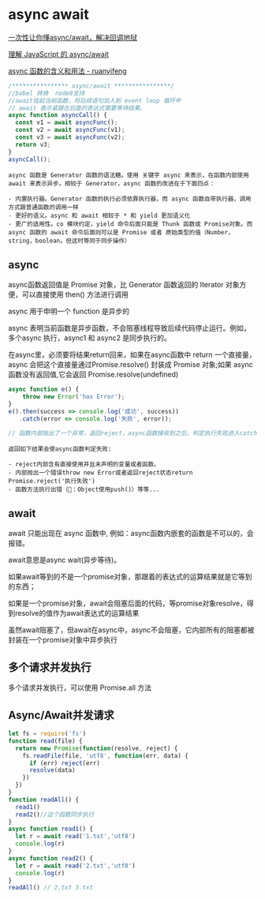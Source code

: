 # async await

[一次性让你懂async/await，解决回调地狱](https://juejin.im/post/5b1ffff96fb9a01e345ba704)

[理解 JavaScript 的 async/await](https://segmentfault.com/a/1190000007535316)

[async 函数的含义和用法 -  ruanyifeng](http://www.ruanyifeng.com/blog/2015/05/async.html)

```js
/**************** async/await ****************/
//babel 转换  node8支持
//await挂起当前函数，将后续语句加入到 event loop 循环中
// await 表示紧跟在后面的表达式需要等待结果。
async function asyncCall() {
  const v1 = await asyncFunc();
  const v2 = await asyncFunc(v1);
  const v3 = await asyncFunc(v2);
  return v3;
}
asyncCall();
```

```
async 函数是 Generator 函数的语法糖。使用 关键字 async 来表示，在函数内部使用 await 来表示异步。相较于 Generator，async 函数的改进在于下面四点：

- 内置执行器。Generator 函数的执行必须依靠执行器，而 async 函数自带执行器，调用方式跟普通函数的调用一样
- 更好的语义。async 和 await 相较于 * 和 yield 更加语义化
- 更广的适用性。co 模块约定，yield 命令后面只能是 Thunk 函数或 Promise对象。而 async 函数的 await 命令后面则可以是 Promise 或者 原始类型的值（Number，string，boolean，但这时等同于同步操作）
```

## async

async函数返回值是 Promise 对象，比 Generator 函数返回的 Iterator 对象方便，可以直接使用 then() 方法进行调用

async 用于申明一个 function 是异步的

async 表明当前函数是异步函数，不会阻塞线程导致后续代码停止运行。例如，多个async 执行，async1 和 async2 是同步执行的。

在async里，必须要将结果return回来，如果在async函数中 return 一个直接量，async 会把这个直接量通过Promise.resolve() 封装成 Promise 对象;如果 async 函数没有返回值,它会返回 Promise.resolve(undefined)

```js
async function e() {
    throw new Error('has Error');
}
e().then(success => console.log('成功', success))
   .catch(error => console.log('失败', error));

// 函数内部抛出了一个异常，返回reject，async函数接收到之后，判定执行失败进入catch，该返回的错误打印了出来。
```

```
返回如下结果会使async函数判定失败:

- reject内部含有直接使用并且未声明的变量或者函数。
- 内部抛出一个错误throw new Error或者返回reject状态return Promise.reject('执行失败')
- 函数方法执行出错（🌰：Object使用push()）等等...
```

## await

await 只能出现在 async 函数中, 例如：async函数内嵌套的函数是不可以的，会报错。

await意思是async wait(异步等待)。

如果await等到的不是一个promise对象，那跟着的表达式的运算结果就是它等到的东西；

如果是一个promise对象，await会阻塞后面的代码，等promise对象resolve，得到resolve的值作为await表达式的运算结果

虽然await阻塞了，但await在async中，async不会阻塞，它内部所有的阻塞都被封装在一个promise对象中异步执行

## 多个请求并发执行

多个请求并发执行，可以使用 Promise.all 方法

## Async/Await并发请求

```js
let fs = require('fs')
function read(file) {
  return new Promise(function(resolve, reject) {
    fs.readFile(file, 'utf8', function(err, data) {
      if (err) reject(err)
      resolve(data)
    })
  })
}
function readAll() {
  read1()
  read2()//这个函数同步执行
}
async function read1() {
  let r = await read('1.txt','utf8')
  console.log(r)
}
async function read2() {
  let r = await read('2.txt','utf8')
  console.log(r)
}
readAll() // 2.txt 3.txt

```
